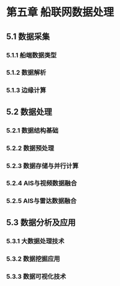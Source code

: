 # 第五章 船联网数据处理

## 5.1 数据采集

### 5.1.1 船端数据类型

### 5.1.2 数据解析

### 5.1.3 边缘计算

## 5.2 数据处理

### 5.2.1 数据结构基础

### 5.2.2 数据预处理

### 5.2.3 数据存储与并行计算

### 5.2.4 AIS与视频数据融合

### 5.2.5 AIS与雷达数据融合

## 5.3 数据分析及应用

### 5.3.1 大数据处理技术

### 5.3.2 数据挖掘应用

### 5.3.3 数据可视化技术
